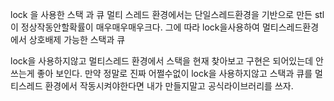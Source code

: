 lock 을 사용한 스택 과 큐
멀티 스레드 환경에서는 단일스레드환경을 기반으로 만든 stl이 정상작동안할확률이 매우매우매우크다.
그에 따라 lock을사용하여 멀티스레드환경에서 상호배제 가능한 스택과 큐


lock을 사용하지않고 멀티스레드 환경에서 스택을 현재 찾아보고 구현은 되어있는데 안쓰는게 좋아 보인다.
만약 정말로 진짜 어쩔수없이 lock을 사용하지않고 스택과 큐를 멀티스레드 환경에서 작동시켜야한다면 내가 만들지말고 공식라이브러리를 쓰자. 

